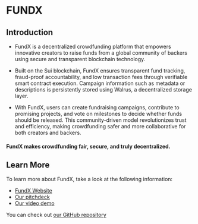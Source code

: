 # FUNDX

## Introduction

- FundX is a decentralized crowdfunding platform that empowers innovative creators to raise funds from a global community of backers using secure and transparent blockchain technology.

- Built on the Sui blockchain, FundX ensures transparent fund tracking, fraud-proof accountability, and low transaction fees through verifiable smart contract execution. Campaign information such as metadata or descriptions is persistently stored using Walrus, a decentralized storage layer.

- With FundX, users can create fundraising campaigns, contribute to promising projects, and vote on milestones to decide whether funds should be released. This community-driven model revolutionizes trust and efficiency, making crowdfunding safer and more collaborative for both creators and backers.

#### FundX makes crowdfunding fair, secure, and truly decentralized.

## Learn More

To learn more about FundX, take a look at the following information:

- [FundX Website](https://fundx-two.vercel.app)
- [Our pitchdeck](https://www.canva.com/design/DAGmX6ZUieU/B86yto-04R-ueJN1UXXPxQ/view)
- [Our video demo](https://youtu.be/Avqxh4-6UN0)

You can check out [our GitHub repository](https://github.com/lamdanghoang/fundx)
